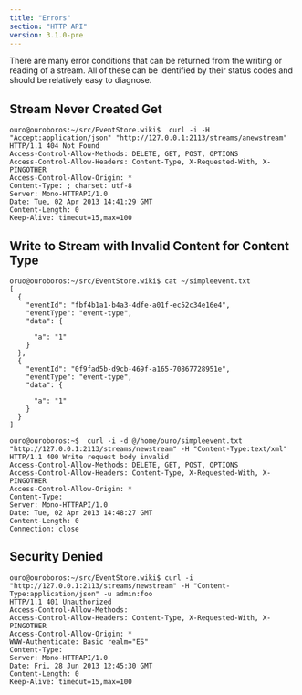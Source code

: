 ```yaml
---
title: "Errors"
section: "HTTP API"
version: 3.1.0-pre
---
```


There are many error conditions that can be returned from the writing or reading of a stream. All of these can be identified by their status codes and should be relatively easy to diagnose.

## Stream Never Created Get

```http
ouro@ouroboros:~/src/EventStore.wiki$  curl -i -H "Accept:application/json" "http://127.0.0.1:2113/streams/anewstream"
HTTP/1.1 404 Not Found
Access-Control-Allow-Methods: DELETE, GET, POST, OPTIONS
Access-Control-Allow-Headers: Content-Type, X-Requested-With, X-PINGOTHER
Access-Control-Allow-Origin: *
Content-Type: ; charset: utf-8
Server: Mono-HTTPAPI/1.0
Date: Tue, 02 Apr 2013 14:41:29 GMT
Content-Length: 0
Keep-Alive: timeout=15,max=100

```

## Write to Stream with Invalid Content for Content Type

```http
oruo@ouroboros:~/src/EventStore.wiki$ cat ~/simpleevent.txt
[
  {
    "eventId": "fbf4b1a1-b4a3-4dfe-a01f-ec52c34e16e4",
    "eventType": "event-type",
    "data": {

      "a": "1"
    }
  },
  {
    "eventId": "0f9fad5b-d9cb-469f-a165-70867728951e",
    "eventType": "event-type",
    "data": {

      "a": "1"
    }
  }
]

ouro@ouroboros:~$  curl -i -d @/home/ouro/simpleevent.txt "http://127.0.0.1:2113/streams/newstream" -H "Content-Type:text/xml"
HTTP/1.1 400 Write request body invalid
Access-Control-Allow-Methods: DELETE, GET, POST, OPTIONS
Access-Control-Allow-Headers: Content-Type, X-Requested-With, X-PINGOTHER
Access-Control-Allow-Origin: *
Content-Type: 
Server: Mono-HTTPAPI/1.0
Date: Tue, 02 Apr 2013 14:48:27 GMT
Content-Length: 0
Connection: close
```

## Security Denied

```http
ouro@ouroboros:~/src/EventStore.wiki$ curl -i "http://127.0.0.1:2113/streams/newstream" -H "Content-Type:application/json" -u admin:foo
HTTP/1.1 401 Unauthorized
Access-Control-Allow-Methods: 
Access-Control-Allow-Headers: Content-Type, X-Requested-With, X-PINGOTHER
Access-Control-Allow-Origin: *
WWW-Authenticate: Basic realm="ES"
Content-Type: 
Server: Mono-HTTPAPI/1.0
Date: Fri, 28 Jun 2013 12:45:30 GMT
Content-Length: 0
Keep-Alive: timeout=15,max=100
```